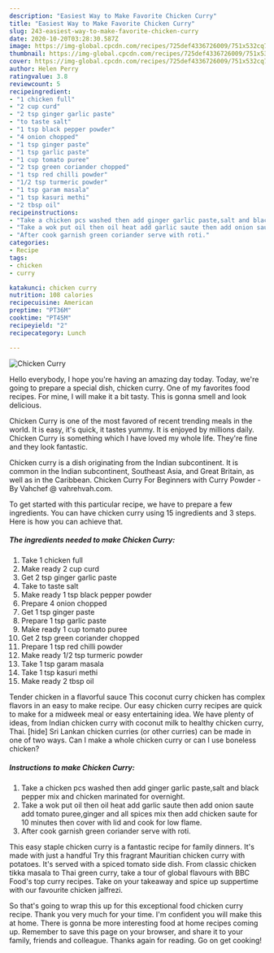 ```yaml
---
description: "Easiest Way to Make Favorite Chicken Curry"
title: "Easiest Way to Make Favorite Chicken Curry"
slug: 243-easiest-way-to-make-favorite-chicken-curry
date: 2020-10-20T03:28:30.587Z
image: https://img-global.cpcdn.com/recipes/725def4336726009/751x532cq70/chicken-curry-recipe-main-photo.jpg
thumbnail: https://img-global.cpcdn.com/recipes/725def4336726009/751x532cq70/chicken-curry-recipe-main-photo.jpg
cover: https://img-global.cpcdn.com/recipes/725def4336726009/751x532cq70/chicken-curry-recipe-main-photo.jpg
author: Helen Perry
ratingvalue: 3.8
reviewcount: 5
recipeingredient:
- "1 chicken full"
- "2 cup curd"
- "2 tsp ginger garlic paste"
- "to taste salt"
- "1 tsp black pepper powder"
- "4 onion chopped"
- "1 tsp ginger paste"
- "1 tsp garlic paste"
- "1 cup tomato puree"
- "2 tsp green coriander chopped"
- "1 tsp red chilli powder"
- "1/2 tsp turmeric powder"
- "1 tsp garam masala"
- "1 tsp kasuri methi"
- "2 tbsp oil"
recipeinstructions:
- "Take a chicken pcs washed then add ginger garlic paste,salt and black pepper mix and chicken marinated for overnight."
- "Take a wok put oil then oil heat add garlic saute then add onion saute add tomato puree,ginger and all spices mix then add chicken saute for 10 minutes then cover with lid and cook for low flame."
- "After cook garnish green coriander serve with roti."
categories:
- Recipe
tags:
- chicken
- curry

katakunci: chicken curry 
nutrition: 108 calories
recipecuisine: American
preptime: "PT36M"
cooktime: "PT45M"
recipeyield: "2"
recipecategory: Lunch

---
```



![Chicken Curry](https://img-global.cpcdn.com/recipes/725def4336726009/751x532cq70/chicken-curry-recipe-main-photo.jpg)

Hello everybody, I hope you're having an amazing day today. Today, we're going to prepare a special dish, chicken curry. One of my favorites food recipes. For mine, I will make it a bit tasty. This is gonna smell and look delicious.

Chicken Curry is one of the most favored of recent trending meals in the world. It is easy, it's quick, it tastes yummy. It is enjoyed by millions daily. Chicken Curry is something which I have loved my whole life. They're fine and they look fantastic.

Chicken curry is a dish originating from the Indian subcontinent. It is common in the Indian subcontinent, Southeast Asia, and Great Britain, as well as in the Caribbean. Chicken Curry For Beginners with Curry Powder - By Vahchef @ vahrehvah.com.


To get started with this particular recipe, we have to prepare a few ingredients. You can have chicken curry using 15 ingredients and 3 steps. Here is how you can achieve that.

<!--inarticleads1-->

##### The ingredients needed to make Chicken Curry:

1. Take 1 chicken full
1. Make ready 2 cup curd
1. Get 2 tsp ginger garlic paste
1. Take to taste salt
1. Make ready 1 tsp black pepper powder
1. Prepare 4 onion chopped
1. Get 1 tsp ginger paste
1. Prepare 1 tsp garlic paste
1. Make ready 1 cup tomato puree
1. Get 2 tsp green coriander chopped
1. Prepare 1 tsp red chilli powder
1. Make ready 1/2 tsp turmeric powder
1. Take 1 tsp garam masala
1. Take 1 tsp kasuri methi
1. Make ready 2 tbsp oil


Tender chicken in a flavorful sauce This coconut curry chicken has complex flavors in an easy to make recipe. Our easy chicken curry recipes are quick to make for a midweek meal or easy entertaining idea. We have plenty of ideas, from Indian chicken curry with coconut milk to healthy chicken curry, Thai. [hide] Sri Lankan chicken curries (or other curries) can be made in one of two ways. Can I make a whole chicken curry or can I use boneless chicken? 

<!--inarticleads2-->

##### Instructions to make Chicken Curry:

1. Take a chicken pcs washed then add ginger garlic paste,salt and black pepper mix and chicken marinated for overnight.
1. Take a wok put oil then oil heat add garlic saute then add onion saute add tomato puree,ginger and all spices mix then add chicken saute for 10 minutes then cover with lid and cook for low flame.
1. After cook garnish green coriander serve with roti.


This easy staple chicken curry is a fantastic recipe for family dinners. It&#39;s made with just a handful Try this fragrant Mauritian chicken curry with potatoes. It&#39;s served with a spiced tomato side dish. From classic chicken tikka masala to Thai green curry, take a tour of global flavours with BBC Food&#39;s top curry recipes. Take on your takeaway and spice up suppertime with our favourite chicken jalfrezi. 

So that's going to wrap this up for this exceptional food chicken curry recipe. Thank you very much for your time. I'm confident you will make this at home. There is gonna be more interesting food at home recipes coming up. Remember to save this page on your browser, and share it to your family, friends and colleague. Thanks again for reading. Go on get cooking!
